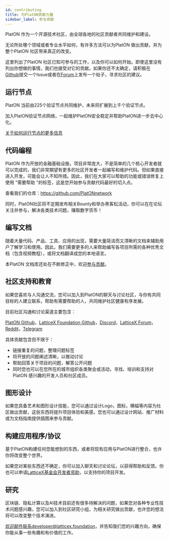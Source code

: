 ```yaml
---
id: contributing
title: 为PlatON贡献力量
sidebar_label: 参与贡献
---
```




PlatON 作为一个开源技术社区，由全球各地的社区贡献者共同维护和建设。

无论所处哪个领域或者专业水平如何，有许多方法可以为PlatON 做出贡献，并为整个PlatON 社区带来真正的改变。



这里列出了PlatON 社区已知可参与的工作，以及你可以如何开始。即使这里没有列出你想做的事情，我们也接受对它的贡献。如果你还不太确定，请积极在[Github](https://github.com/PlatONnetwork/PIPs/issues)提交一个Issue或者在[Forum](https://forum.latticex.foundation/)上发布一个帖子，寻求社区的建议。





## 运行节点
PlatON 当前由225个验证节点共同维护，未来将扩展到上千个验证节点。

加入PlatON验证节点网络，一起维护PlatON安全稳定并帮助PlatON进一步去中心化。



[关于如何运行节点的更多信息](https://devdocs.platon.network/docs/zh-CN/PlatON_Validation_Introduce)


## 代码编程
PlatON 作为开放的金融基础设施，项目非常庞大，不是简单的几个核心开发者就可以完成的，我们非常期望有更多的社区开发者一起编写和维护代码。但如果直接进入开发，可能会让人不知所措。因此，我们在大家可以帮助的功能或错误修复上使用 "需要帮助 "的标签，这是您开始参与贡献代码最好的切入点。



查看我们的仓库：https://github.com/PlatONnetwork


同时，PlatON社区将不定期发布相关Bounty和举办黑客松活动，你可以在在论坛关注并参与，解决各类技术问题，赚取数字货币！





## 编写文档
随着大量代码、产品、工具、应用的出现，需要大量简洁而又清晰的文档来辅助用户了解学习和使用。因此，我们需要更多的人来帮助编写各项目所需的各种优秀文档（包含视频教程），或将文档翻译成您的本地语言。


本PlatON 文档库还处在不断修正中，欢迎[参与贡献](https://github.com/PlatONnetwork/docs)。





## 社区支持和教育
如果您喜欢与人沟通交流，您可以加入到PlatON的聊天与讨论社区，与你有共同目标的人建立联系，帮助有需要帮助的人，共同维护社区健康有序发展。


目前社区沟通和讨论渠道主要包含：

 [PlatON Github](https://github.com/PlatONnetwork)，[LatticeX Foundation Github](https://github.com/LatticeX-Foundation)，[Discord](https://discord.gg/jAjFzJ3Cff)，[LatticeX Forum](https://forum.latticex.foundation/)，[Reddit](https://www.reddit.com/user/PlatON_Network)，[Telegram](https://t.me/PlatONNetwork)



具体贡献包含但不限于：

- 链接重复的问题，整理问题标签
- 将开放的问题阐述清晰，以推动讨论
- 帮助回答关于项目的问题，解答公开问题
- 同时您也可以在您所在的城市组织各类聚会或活动，寻找、培训和支持对PlatON 感兴趣的开发人员和社区成员。





## 图形设计
如果您具备艺术和图形设计技能，您可以通过设计Logo，图标，横幅等内容为社区做出贡献，这些东西将提升项目体验和美感。您也可以通过设计网站、推广材料或为文档指南提供插图来参与贡献。





## 构建应用程序/协议
基于PlatON构建任何您能想到的东西，或者将现有应用与PlatON进行整合，也许你将改变整个世界。


如果您对某些东西还不确定，你可以加入聊天和讨论论坛，以获得帮助和反馈。你也可以申请[LatticeX基金会开发者资助](https://latticex.foundation/grants)，以支持你的项目开发。





## 研究
区块链、隐私计算以及AI技术目前还有很多待解决的问题，如果您对各种专业性技术问题感兴趣，您可以加入到社区研究小组，为相关研究做出贡献，也许您的想法将可以改变整个技术演进。


欢迎邮件联系developer@latticex.foundation，并告知我们您的兴趣方向，确保你能从事一些有趣和有价值的工作。

